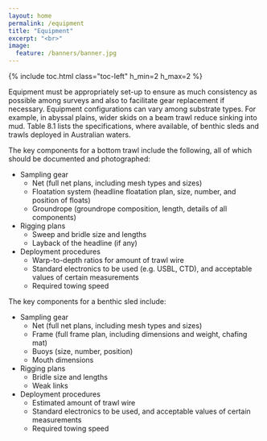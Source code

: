 ```yaml
---
layout: home
permalink: /equipment
title: "Equipment"
excerpt: "<br>"
image:
  feature: /banners/banner.jpg
---
```

{% include toc.html class="toc-left" h_min=2 h_max=2 %}

Equipment must be appropriately set-up to ensure as much consistency as possible among surveys and also to facilitate gear replacement if necessary. Equipment configurations can vary among substrate types. For example, in abyssal plains, wider skids on a beam trawl reduce sinking into mud. Table 8.1 lists the specifications, where available, of benthic sleds and trawls deployed in Australian waters.

The key components for a bottom trawl include the following, all of which should be documented and photographed:



*   Sampling gear
    *   Net (full net plans, including mesh types and sizes)
    *   Floatation system (headline floatation plan, size, number, and position of floats)
    *   Groundrope (groundrope composition, length, details of all components)
*   Rigging plans
    *   Sweep and bridle size and lengths
    *   Layback of the headline (if any)
*   Deployment procedures
    *   Warp-to-depth ratios for amount of trawl wire
    *   Standard electronics to be used (e.g. USBL, CTD), and acceptable values of certain measurements
    *   Required towing speed

The key components for a benthic sled include:



*   Sampling gear
    *   Net (full net plans, including mesh types and sizes)
    *   Frame (full frame plan, including dimensions and weight, chafing mat)
    *   Buoys (size, number, position)
    *   Mouth dimensions
*   Rigging plans
    *   Bridle size and lengths
    *   Weak links
*   Deployment procedures
    *   Estimated amount of trawl wire
    *   Standard electronics to be used, and acceptable values of certain measurements
    *   Required towing speed

